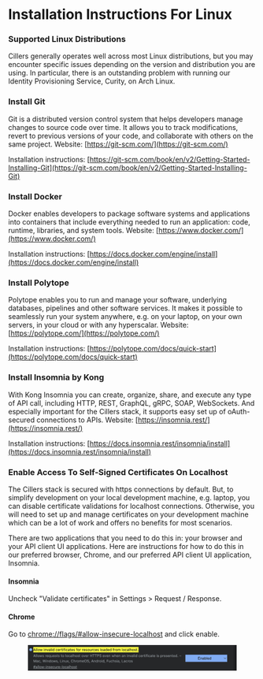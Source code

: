 # Installation Instructions For Linux

### Supported Linux Distributions

Cillers generally operates well across most Linux distributions, but you may encounter specific issues depending on the version and distribution you are using. In particular, there is an outstanding problem with running our Identity Provisioning Service, Curity, on Arch Linux.&#x20;

### Install Git

Git is a distributed version control system that helps developers manage changes to source code over time. It allows you to track modifications, revert to previous versions of your code, and collaborate with others on the same project.  Website: [https://git-scm.com/](https://git-scm.com/)

Installation instructions: [https://git-scm.com/book/en/v2/Getting-Started-Installing-Git](https://git-scm.com/book/en/v2/Getting-Started-Installing-Git)

### Install Docker&#x20;

Docker enables developers to package software systems and applications into containers that include everything needed to run an application: code, runtime, libraries, and system tools. Website: [https://www.docker.com/](https://www.docker.com/)

Installation instructions: [https://docs.docker.com/engine/install](https://docs.docker.com/engine/install)

### Install Polytope

Polytope enables you to run and manage your software, underlying databases, pipelines and other software services. It makes it possible to seamlessly run your system anywhere, e.g. on your laptop, on your own servers, in your cloud or with any hyperscalar. Website: [https://polytope.com/](https://polytope.com/)

Installation instructions: [https://polytope.com/docs/quick-start](https://polytope.com/docs/quick-start)

### Install Insomnia by Kong

With Kong Insomnia you can create, organize, share, and execute any type of API call, including HTTP, REST, GraphQL, gRPC, SOAP, WebSockets. And especially important for the Cillers stack, it supports easy set up of oAuth-secured connections to APIs. Website: [https://insomnia.rest/](https://insomnia.rest/)

Installation instructions: [https://docs.insomnia.rest/insomnia/install](https://docs.insomnia.rest/insomnia/install)

### Enable Access To Self-Signed Certificates On Localhost

The Cillers stack is secured with https connections by default. But, to simplify development on your local development machine, e.g. laptop, you can disable certificate validations for localhost connections. Otherwise, you will need to set up and manage certificates on your development machine which can be a lot of work and offers no benefits for most scenarios.&#x20;

There are two applications that you need to do this in: your browser and your API client UI applications. Here are instructions for how to do this in our preferred browser, Chrome, and our preferred API client UI application, Insomnia. &#x20;

#### Insomnia

Uncheck "Validate certificates" in Settings > Request / Response.&#x20;

#### Chrome

Go to [chrome://flags/#allow-insecure-localhost](chrome://flags/#allow-insecure-localhost) and click enable.&#x20;

<figure><img src="../../.gitbook/assets/image (4).png" alt=""><figcaption></figcaption></figure>
